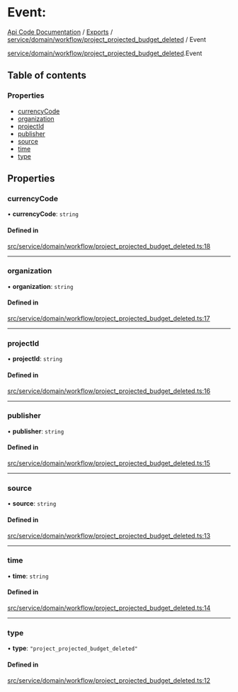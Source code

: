 # Event: 
 
[Api Code Documentation](../README.md) / [Exports](../modules.md) / [service/domain/workflow/project\_projected\_budget\_deleted](../modules/service_domain_workflow_project_projected_budget_deleted.md) / Event

[service/domain/workflow/project_projected_budget_deleted](../modules/service_domain_workflow_project_projected_budget_deleted.md).Event

## Table of contents

### Properties

- [currencyCode](service_domain_workflow_project_projected_budget_deleted.Event.md#currencycode)
- [organization](service_domain_workflow_project_projected_budget_deleted.Event.md#organization)
- [projectId](service_domain_workflow_project_projected_budget_deleted.Event.md#projectid)
- [publisher](service_domain_workflow_project_projected_budget_deleted.Event.md#publisher)
- [source](service_domain_workflow_project_projected_budget_deleted.Event.md#source)
- [time](service_domain_workflow_project_projected_budget_deleted.Event.md#time)
- [type](service_domain_workflow_project_projected_budget_deleted.Event.md#type)

## Properties

### currencyCode

• **currencyCode**: `string`

#### Defined in

[src/service/domain/workflow/project_projected_budget_deleted.ts:18](https://github.com/openkfw/TruBudget/blob/95e6f8a/api/src/service/domain/workflow/project_projected_budget_deleted.ts#L18)

___

### organization

• **organization**: `string`

#### Defined in

[src/service/domain/workflow/project_projected_budget_deleted.ts:17](https://github.com/openkfw/TruBudget/blob/95e6f8a/api/src/service/domain/workflow/project_projected_budget_deleted.ts#L17)

___

### projectId

• **projectId**: `string`

#### Defined in

[src/service/domain/workflow/project_projected_budget_deleted.ts:16](https://github.com/openkfw/TruBudget/blob/95e6f8a/api/src/service/domain/workflow/project_projected_budget_deleted.ts#L16)

___

### publisher

• **publisher**: `string`

#### Defined in

[src/service/domain/workflow/project_projected_budget_deleted.ts:15](https://github.com/openkfw/TruBudget/blob/95e6f8a/api/src/service/domain/workflow/project_projected_budget_deleted.ts#L15)

___

### source

• **source**: `string`

#### Defined in

[src/service/domain/workflow/project_projected_budget_deleted.ts:13](https://github.com/openkfw/TruBudget/blob/95e6f8a/api/src/service/domain/workflow/project_projected_budget_deleted.ts#L13)

___

### time

• **time**: `string`

#### Defined in

[src/service/domain/workflow/project_projected_budget_deleted.ts:14](https://github.com/openkfw/TruBudget/blob/95e6f8a/api/src/service/domain/workflow/project_projected_budget_deleted.ts#L14)

___

### type

• **type**: ``"project_projected_budget_deleted"``

#### Defined in

[src/service/domain/workflow/project_projected_budget_deleted.ts:12](https://github.com/openkfw/TruBudget/blob/95e6f8a/api/src/service/domain/workflow/project_projected_budget_deleted.ts#L12)
